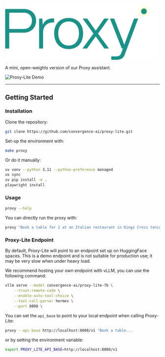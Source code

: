 ![Proxy-Lite Logo](assets/proxy-lite.png)

A mini, open-weights version of our Proxy assistant.

![Proxy-Lite Demo](assets/demo.gif)

---

## Getting Started

### Installation

Clone the repository: 

```bash
git clone https://github.com/convergence-ai/proxy-lite.git
```

Set-up the environment with:

```bash
make proxy
```

Or do it manually:

```bash
uv venv --python 3.11 --python-preference managed
uv sync
uv pip install -e .
playwright install
```


### Usage

```bash
proxy --help
```

You can directly run the proxy with:

```bash
proxy "Book a table for 2 at an Italian restaurant in Kings Cross tonight at 7pm."
```


### Proxy-Lite Endpoint

By default, Proxy-Lite will point to an endpoint set up on HuggingFace spaces. This is a demo endpoint and is not suitable for production use; it may be very slow when under heavy load.

We recommend hosting your own endpoint with vLLM, you can use the following command:

```bash
vllm serve --model convergence-ai/proxy-lite-7b \
    --trust-remote-code \
    --enable-auto-tool-choice \
    --tool-call-parser hermes \
    --port 8008 \
```

You can set the `api_base` to point to your local endpoint when calling Proxy-Lite:

```bash
proxy --api-base http://localhost:8008/v1 "Book a table...
```
or by setting the environment variable:

```bash
export PROXY_LITE_API_BASE=http://localhost:8008/v1
```




